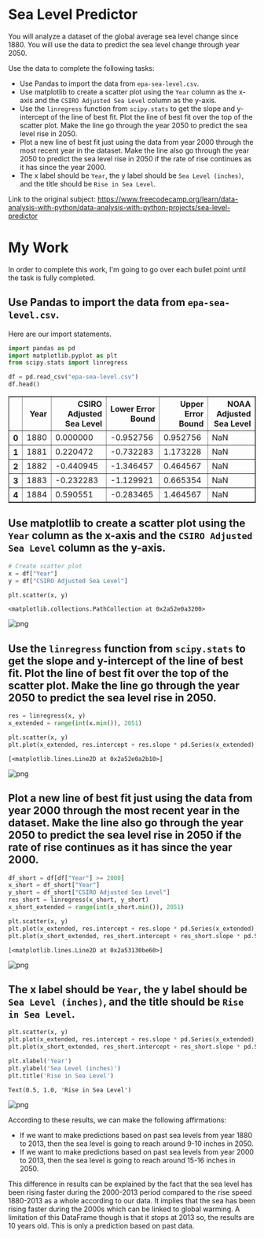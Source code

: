 # Sea Level Predictor
You will analyze a dataset of the global average sea level change since 1880. You will use the data to predict the sea level change through year 2050.

Use the data to complete the following tasks:

-   Use Pandas to import the data from  `epa-sea-level.csv`.
-   Use matplotlib to create a scatter plot using the  `Year`  column as the x-axis and the  `CSIRO Adjusted Sea Level`  column as the y-axis.
-   Use the  `linregress`  function from  `scipy.stats`  to get the slope and y-intercept of the line of best fit. Plot the line of best fit over the top of the scatter plot. Make the line go through the year 2050 to predict the sea level rise in 2050.
-   Plot a new line of best fit just using the data from year 2000 through the most recent year in the dataset. Make the line also go through the year 2050 to predict the sea level rise in 2050 if the rate of rise continues as it has since the year 2000.
-   The x label should be  `Year`, the y label should be  `Sea Level (inches)`, and the title should be  `Rise in Sea Level`.

Link to the original subject: https://www.freecodecamp.org/learn/data-analysis-with-python/data-analysis-with-python-projects/sea-level-predictor

# My Work
In order to complete this work, I'm going to go over each bullet point until the task is fully completed.

## Use Pandas to import the data from  `epa-sea-level.csv`.
Here are our import statements.


```python
import pandas as pd
import matplotlib.pyplot as plt
from scipy.stats import linregress

df = pd.read_csv("epa-sea-level.csv")
df.head()
```




<div>
<style scoped>
    .dataframe tbody tr th:only-of-type {
        vertical-align: middle;
    }

    .dataframe tbody tr th {
        vertical-align: top;
    }

    .dataframe thead th {
        text-align: right;
    }
</style>
<table border="1" class="dataframe">
  <thead>
    <tr style="text-align: right;">
      <th></th>
      <th>Year</th>
      <th>CSIRO Adjusted Sea Level</th>
      <th>Lower Error Bound</th>
      <th>Upper Error Bound</th>
      <th>NOAA Adjusted Sea Level</th>
    </tr>
  </thead>
  <tbody>
    <tr>
      <th>0</th>
      <td>1880</td>
      <td>0.000000</td>
      <td>-0.952756</td>
      <td>0.952756</td>
      <td>NaN</td>
    </tr>
    <tr>
      <th>1</th>
      <td>1881</td>
      <td>0.220472</td>
      <td>-0.732283</td>
      <td>1.173228</td>
      <td>NaN</td>
    </tr>
    <tr>
      <th>2</th>
      <td>1882</td>
      <td>-0.440945</td>
      <td>-1.346457</td>
      <td>0.464567</td>
      <td>NaN</td>
    </tr>
    <tr>
      <th>3</th>
      <td>1883</td>
      <td>-0.232283</td>
      <td>-1.129921</td>
      <td>0.665354</td>
      <td>NaN</td>
    </tr>
    <tr>
      <th>4</th>
      <td>1884</td>
      <td>0.590551</td>
      <td>-0.283465</td>
      <td>1.464567</td>
      <td>NaN</td>
    </tr>
  </tbody>
</table>
</div>



## Use matplotlib to create a scatter plot using the  `Year`  column as the x-axis and the  `CSIRO Adjusted Sea Level`  column as the y-axis.


```python
# Create scatter plot
x = df["Year"]
y = df["CSIRO Adjusted Sea Level"]

plt.scatter(x, y)
```




    <matplotlib.collections.PathCollection at 0x2a52e0a3200>




    
![png](output_4_1.png)
    


## Use the  `linregress`  function from  `scipy.stats`  to get the slope and y-intercept of the line of best fit. Plot the line of best fit over the top of the scatter plot. Make the line go through the year 2050 to predict the sea level rise in 2050.


```python
res = linregress(x, y)
x_extended = range(int(x.min()), 2051)

plt.scatter(x, y)
plt.plot(x_extended, res.intercept + res.slope * pd.Series(x_extended), 'r')
```




    [<matplotlib.lines.Line2D at 0x2a52e0a2b10>]




    
![png](output_6_1.png)
    


## Plot a new line of best fit just using the data from year 2000 through the most recent year in the dataset. Make the line also go through the year 2050 to predict the sea level rise in 2050 if the rate of rise continues as it has since the year 2000.


```python
df_short = df[df["Year"] >= 2000]
x_short = df_short["Year"]
y_short = df_short["CSIRO Adjusted Sea Level"]
res_short = linregress(x_short, y_short)
x_short_extended = range(int(x_short.min()), 2051)

plt.scatter(x, y)
plt.plot(x_extended, res.intercept + res.slope * pd.Series(x_extended), 'r')
plt.plot(x_short_extended, res_short.intercept + res_short.slope * pd.Series(x_short_extended), 'r')
```




    [<matplotlib.lines.Line2D at 0x2a53130be60>]




    
![png](output_8_1.png)
    


## The x label should be  `Year`, the y label should be  `Sea Level (inches)`, and the title should be  `Rise in Sea Level`.


```python
plt.scatter(x, y)
plt.plot(x_extended, res.intercept + res.slope * pd.Series(x_extended), 'r')
plt.plot(x_short_extended, res_short.intercept + res_short.slope * pd.Series(x_short_extended), 'r')

plt.xlabel('Year')
plt.ylabel('Sea Level (inches)')
plt.title('Rise in Sea Level')
```




    Text(0.5, 1.0, 'Rise in Sea Level')




    
![png](output_10_1.png)
    


According to these results, we can make the following affirmations:

- If we want to make predictions based on past sea levels from year 1880 to 2013, then the sea level is going to reach around 9-10 inches in 2050.
- If we want to make predictions based on past sea levels from year 2000 to 2013, then the sea level is going to reach around 15-16 inches in 2050.

This difference in results can be explained by the fact that the sea level has been rising faster during the 2000-2013 period compared to the rise speed 1880-2013 as a whole according to our data. It implies that the sea has been rising faster during the 2000s which can be linked to global warming. A limitation of this DataFrame though is that it stops at 2013 so, the results are 10 years old. This is only a prediction based on past data.

